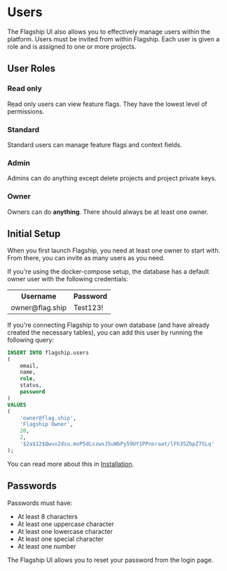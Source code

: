 # Users

The Flagship UI also allows you to effectively manage users within the platform.
Users must be invited from within Flagship.
Each user is given a role and is assigned to one or more projects.

## User Roles

### Read only

Read only users can view feature flags. They have the lowest level of permissions.

### Standard

Standard users can manage feature flags and context fields.

### Admin

Admins can do anything except delete projects and project private keys.

### Owner

Owners can do <b>anything</b>.
There should always be at least one owner.

## Initial Setup

When you first launch Flagship, you need at least one owner to start with. From there, you can invite as many users as you need.

If you're using the docker-compose setup, the database has a default owner user with the following credentials:

<table>
    <tr>
        <th>Username</th>
        <th>Password</th>
    </tr>
    <tr>
        <td>owner@flag.ship</td>
        <td>Test123!</td>
    <tr>
</table>

If you're connecting Flagship to your own database (and have already created the necessary tables), you can add this user by running the following query:

```sql
INSERT INTO flagship.users
(
    email,
    name,
    role,
    status,
    password
)
VALUES
(
    'owner@flag.ship',
    'Flagship Owner',
    20,
    2,
    '$2a$12$Qwux2dsu.moP5dLszwxJ5uWbPy59UY1PPnoraat/lFh35ZbpZ7SLq'
);
```

You can read more about this in <a href="/flagship/installation">Installation</a>.

## Passwords

Passwords must have:

- At least 8 characters
- At least one uppercase character
- At least one lowercase character
- At least one special character
- At least one number

The Flagship UI allows you to reset your password from the login page.
